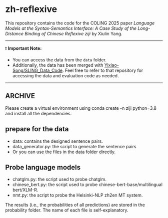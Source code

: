 # zh-reflexive

This repository contains the code for the COLING 2025 paper *Language Models at the Syntax-Semantics Interface: A Case Study of the Long-Distance Binding of Chinese Reflexive ziji* by Xiulin Yang.

---

❗ **Important Note:**  
- You can access the data from the `data` folder.  
- Additionally, the data has been merged with [Yixiao-Song/SLING_Data_Code](https://github.com/Yixiao-Song/SLING_Data_Code). Feel free to refer to that repository for accessing the data and evaluation code as needed.


---

## **ARCHIVE**
Please create a virtual environment using conda create -n ziji python=3.8 and install all the dependencies. 
## prepare for the data
- data: contains the designed sentence pairs.
- data_generator.py: the script to generate the sentence pairs
- Or you can use the files in the data folder directly.

## Probe language models
- chatglm.py: the script used to probe chatglm. 
- chinese_bert.py: the script used to probe chinese-bert-base/multilingual bert/XLM-R.
- nmt.py: the script to probe the Helsinki-NLP zh2en MT system.

The results (i.e., the probabilities of all predictions) are stored in the probability folder. The name of each file is self-explanatory. 

